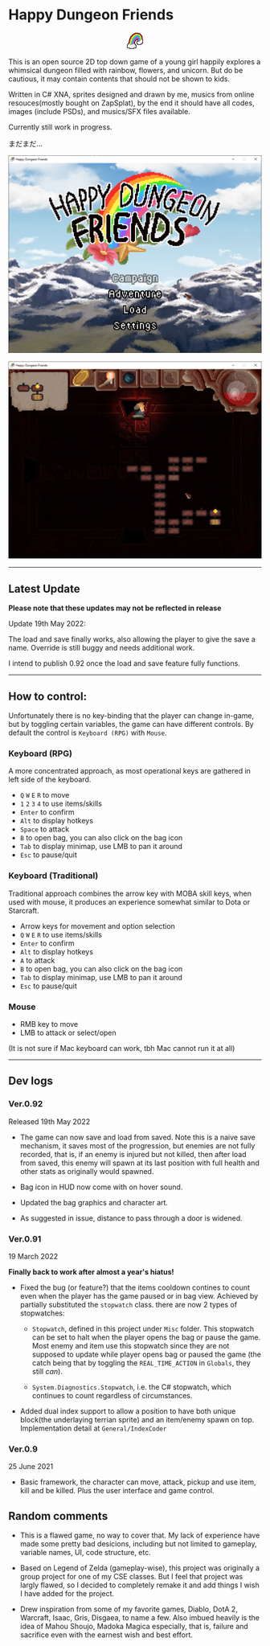 # Happy Dungeon Friends

<p align="center">
  <img src="https://github.com/Amarthgul/HappyDungeonFriends/blob/main/Icon.bmp">
</p>

This is an open source 2D top down game of a young girl happily explores a whimsical dungeon 
filled with rainbow, flowers, and unicorn. But do be cautious, it may contain contents that should
not be shown to kids. 

Written in C# XNA, sprites designed and drawn by me, musics from online resouces(mostly bought on ZapSplat), 
by the end it should have all codes, images (include PSDs), and musics/SFX files available.

Currently still work in progress. 

まだまだ...

<p align="center">
	<img src="https://github.com/Amarthgul/HappyDungeonFriends/blob/main/Content/Screencap/W4hXXG4.png" width="512">
</p>

<p align="center">
	<img src="https://github.com/Amarthgul/HappyDungeonFriends/blob/main/Content/Screencap/lye4f1D.png" width="512">
</p>

--------------------------------------------------------

## Latest Update

**Please note that these updates may not be reflected in release**

Update 19th May 2022: 

The load and save finally works, also allowing the player to give the save a name. 
Override is still buggy and needs additional work. 

I intend to publish 0.92 once the load and save feature fully functions. 

--------------------------------------------------------

## How to control: 

Unfortunately there is no key-binding that the player can change in-game, but by toggling certain variables, 
the game can have different controls. By default the control is `Keyboard (RPG)` with `Mouse`.

### Keyboard (RPG)

A more concentrated approach, as most operational keys are gathered in left side of the keyboard.

* `Q` `W` `E` `R` to move 
* `1` `2` `3` `4` to use items/skills
* `Enter` to confirm
* `Alt` to display hotkeys
* `Space` to attack 
* `B` to open bag, you can also click on the bag icon
* `Tab` to display minimap, use LMB to pan it around 
* `Esc` to pause/quit 

### Keyboard (Traditional)

Traditional approach combines the arrow key with MOBA skill keys, when used with mouse, it
produces an experience somewhat similar to Dota or Starcraft. 

* Arrow keys for movement and option selection
* `Q` `W` `E` `R` to use items/skills
* `Enter` to confirm
* `Alt` to display hotkeys
* `A` to attack
* `B` to open bag, you can also click on the bag icon
* `Tab` to display minimap, use LMB to pan it around 
* `Esc` to pause/quit 

### Mouse 
* RMB key to move 
* LMB to attack or select/open

(It is not sure if Mac keyboard can work, tbh Mac cannot run it at all)  

--------------------------------------------------------

## Dev logs

### Ver.0.92

Released 19th May 2022

* The game can now save and load from saved. Note this is a naive save mechanism, it saves most of
the progression, but enemies are not fully recorded, that is, if an enemy is injured but not killed, 
then after load from saved, this enemy will spawn at its last position with full health and other stats
as originally would spawned.

* Bag icon in HUD now come with on hover sound.

* Updated the bag graphics and character art.

* As suggested in issue, distance to pass through a door is widened.

### Ver.0.91

19 March 2022

**Finally back to work after almost a year's hiatus!**

* Fixed the bug (or feature?) that the items cooldown contines to count even when the player has
the game paused or in bag view. Achieved by partially substituted the `stopwatch` class. there 
are now 2 types of stopwatches:

  * `Stopwatch`, defined in this project under `Misc` folder. This stopwatch can be set to halt 
when the player opens the bag or pause the game. Most enemy and item use this stopwatch since
they are not supposed to update while player opens bag or paused the game (the catch being that 
by toggling the `REAL_TIME_ACTION` in `Globals`, they still *can*). 

  * `System.Diagnostics.Stopwatch`, i.e. the C# stopwatch, which continues to count regardless
of circumstances.  

* Added dual index support to allow a position to have both unique block(the underlaying terrian sprite)
and an item/enemy spawn on top. Implementation detail at `General/IndexCoder`

### Ver.0.9

25 June 2021

* Basic framework, the character can move, attack, pickup and use item, kill and be killed. 
Plus the user interface and game control.  

## Random comments 

* This is a flawed game, no way to cover that. My lack of experience have made some pretty bad 
desicions, including but not limited to gameplay, variable names, UI, code structure, etc.

* Based on Legend of Zelda (gameplay-wise), this project was originally a group project
for one of my CSE classes. But I feel that project was largly flawed, so I decided to completely 
remake it and add things I wish I have added for the project. 

* Drew inspiration from some of my favorite games, Diablo, DotA 2, Warcraft, Isaac, Gris, Disgaea, 
to name a few. Also imbued heavily is the idea of Mahou Shoujo, Madoka Magica especially, that is, failure 
and sacrifice even with the earnest wish and best effort. 
